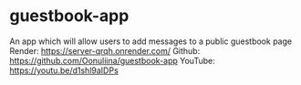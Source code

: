# guestbook-app
An app which will allow users to add messages to a public guestbook page
Render: https://server-qrqh.onrender.com/
Github: https://github.com/Oonuliina/guestbook-app
YouTube: https://youtu.be/d1shl9aIDPs 